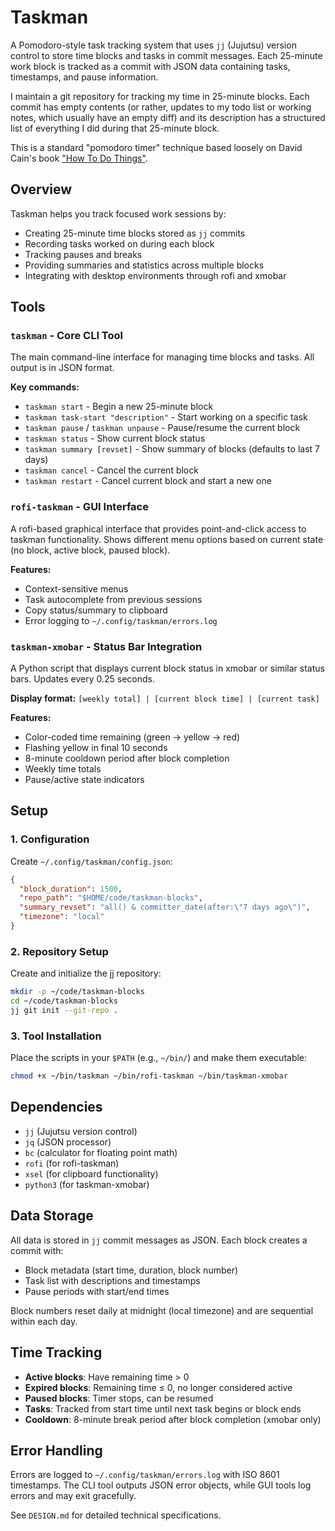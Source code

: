 # Taskman

A Pomodoro-style task tracking system that uses `jj` (Jujutsu) version control to store time blocks and tasks in commit messages. Each 25-minute work block is tracked as a commit with JSON data containing tasks, timestamps, and pause information.

I maintain a git repository for tracking my time in 25-minute blocks. Each commit has empty contents (or rather, updates to my todo list or working notes, which usually have an empty diff) and its description has a structured list of everything I did during that 25-minute block.

This is a standard "pomodoro timer" technique based loosely on David Cain's book ["How To Do Things"](https://www.raptitude.com/2021/11/how-to-do-things/).

## Overview

Taskman helps you track focused work sessions by:
- Creating 25-minute time blocks stored as `jj` commits
- Recording tasks worked on during each block
- Tracking pauses and breaks
- Providing summaries and statistics across multiple blocks
- Integrating with desktop environments through rofi and xmobar

## Tools

### `taskman` - Core CLI Tool

The main command-line interface for managing time blocks and tasks. All output is in JSON format.

**Key commands:**
- `taskman start` - Begin a new 25-minute block
- `taskman task-start "description"` - Start working on a specific task
- `taskman pause` / `taskman unpause` - Pause/resume the current block
- `taskman status` - Show current block status
- `taskman summary [revset]` - Show summary of blocks (defaults to last 7 days)
- `taskman cancel` - Cancel the current block
- `taskman restart` - Cancel current block and start a new one

### `rofi-taskman` - GUI Interface

A rofi-based graphical interface that provides point-and-click access to taskman functionality. Shows different menu options based on current state (no block, active block, paused block).

**Features:**
- Context-sensitive menus
- Task autocomplete from previous sessions
- Copy status/summary to clipboard
- Error logging to `~/.config/taskman/errors.log`

### `taskman-xmobar` - Status Bar Integration

A Python script that displays current block status in xmobar or similar status bars. Updates every 0.25 seconds.

**Display format:** `[weekly total] | [current block time] | [current task]`

**Features:**
- Color-coded time remaining (green → yellow → red)
- Flashing yellow in final 10 seconds
- 8-minute cooldown period after block completion
- Weekly time totals
- Pause/active state indicators

## Setup

### 1. Configuration

Create `~/.config/taskman/config.json`:

```json
{
  "block_duration": 1500,
  "repo_path": "$HOME/code/taskman-blocks",
  "summary_revset": "all() & committer_date(after:\"7 days ago\")",
  "timezone": "local"
}
```

### 2. Repository Setup

Create and initialize the jj repository:

```bash
mkdir -p ~/code/taskman-blocks
cd ~/code/taskman-blocks
jj git init --git-repo .
```

### 3. Tool Installation

Place the scripts in your `$PATH` (e.g., `~/bin/`) and make them executable:

```bash
chmod +x ~/bin/taskman ~/bin/rofi-taskman ~/bin/taskman-xmobar
```

## Dependencies

- `jj` (Jujutsu version control)
- `jq` (JSON processor)
- `bc` (calculator for floating point math)
- `rofi` (for rofi-taskman)
- `xsel` (for clipboard functionality)
- `python3` (for taskman-xmobar)

## Data Storage

All data is stored in `jj` commit messages as JSON. Each block creates a commit with:
- Block metadata (start time, duration, block number)
- Task list with descriptions and timestamps
- Pause periods with start/end times

Block numbers reset daily at midnight (local timezone) and are sequential within each day.

## Time Tracking

- **Active blocks**: Have remaining time > 0
- **Expired blocks**: Remaining time ≤ 0, no longer considered active
- **Paused blocks**: Timer stops, can be resumed
- **Tasks**: Tracked from start time until next task begins or block ends
- **Cooldown**: 8-minute break period after block completion (xmobar only)

## Error Handling

Errors are logged to `~/.config/taskman/errors.log` with ISO 8601 timestamps. The CLI tool outputs JSON error objects, while GUI tools log errors and may exit gracefully.

See `DESIGN.md` for detailed technical specifications.
